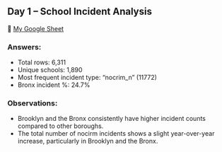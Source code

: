 ## Day 1 – School Incident Analysis

🔗 [My Google Sheet](https://docs.google.com/spreadsheets/d/1epA3hwkjoIt_2W6wlvCfxdhNAv1dTddj/edit?usp=drive_link&ouid=101588263286896255270&rtpof=true&sd=true)

### Answers:
- Total rows: 6,311
- Unique schools: 1,890
- Most frequent incident type: “nocrim_n” (11772)
- Bronx incident %: 24.7%

### Observations:
- Brooklyn and the Bronx consistently have higher incident counts compared to other boroughs.
- The total number of nocirm incidents shows a slight year-over-year increase, particularly in Brooklyn and the Bronx.

